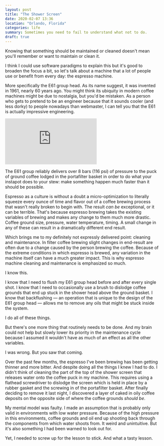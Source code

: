 ```yaml
---
layout: post
title: "The Shower Screen"
date: 2020-02-07 13:36
location: "Orlando, Florida"
categories: life
summary: Sometimes you need to fail to understand what not to do.
draft: true
---
```


Knowing that something should be maintained or cleaned doesn't mean
you'll remember or want to maintain or clean it.

I think I could use software paradigms to explain this but it's good to
broaden the focus a bit, so let's talk about a machine that a lot of
people use or benefit from every day: the espresso machine.

More specifically the E61 group head. As its name suggest, it was
invented in 1961, nearly 60 years ago. You might think its ubiquity in
modern coffee machines might be due to nostalgia, but you'd be mistaken.
As a person who gets to pretend to be an engineer because that it sounds
cooler (and less dorky) to people nowadays than webmaster, I can tell
you that the E61 is actually impressive engineering.

<div class="video-container">
<iframe src="https://www.youtube-nocookie.com/embed/houFR9n88qI?controls=0" frameborder="0" allowfullscreen></iframe>
</div>

The E61 group reliably delivers over 8 bars (116 psi) of pressure to the
puck of ground coffee lodged in the portafilter basket in order to do
what your instapot does to your stew: make something happen much faster
than it should be possible.

Espresso as a culture is without a doubt a micro-optimization to
literally squeeze every ounce of time and flavor out of a coffee brewing
process that wasn't really broken to begin with. The result *can be*
exceptional, or it can be terrible. That's because espresso brewing
takes the existing variables of brewing and makes any change to them
much more drastic. Coffee ground size, pressure, water temperature,
timing. A small change in any of these can result in a dramatically
different end result.

Which brings me to my definitely not expressly delivered point: cleaning
and maintenance. In filter coffee brewing slight changes in end-result
are often due to a change caused by the person brewing the coffee.
Because of the extreme conditions in which espresso is brewed, any
variation in the machine itself can have a much greater impact. This is
why espresso machine cleaning and maintenance is emphasized so much.

I know this.

I know that I need to flush my E61 group head before and after every
single shot. I know that I need to occasionally use a brush to dislodge
coffee grounds that end up stuck in the shower head above the ground
basket. I know that backflushing — an operation that is unique to the
design of the E61 group head — allows me to remove any oils that might
be stuck inside the system.

I do all of these things.

But there's one more thing that routinely needs to be done. And my brain
could not help but slowly lower its priority in the maintenance cycle
because I assumed it wouldn't have as much of an effect as all the other
variables.

I was wrong. But you saw that coming.

Over the past few months, the espresso I've been brewing has been
getting thinner and more bitter. And despite doing all the things I knew
I had to do. I didn't think of cleaning the part of the top of the
shower screen that releases water onto the coffee puck in my machine.
This requires using a flathead screwdriver to dislodge the screen which
is held in place by a rubber gasket and the screwing in of the
portafilter basket. After finally deciding to remove it last night, I
discovered a layer of caked in oily coffee deposits on the opposite side
of where the coffee grounds *should be*.

My mental model was faulty. I made an assumption that is probably only
valid in environments with low water pressure. Because of the high
pressure in this environments, coffee grounds and oil end up shooting
back through the components from which water shoots from. It weird and
unintuitive. But it's also something I had been warned to look out for.

Yet, I needed to screw up for the lesson to stick. And what a tasty lesson.
